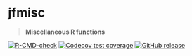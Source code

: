 # jfmisc

> **Miscellaneous R functions**

<!-- badges: start -->
[![R-CMD-check](https://github.com/jasenfinch/jfmisc/workflows/R-CMD-check/badge.svg)](https://github.com/jasenfinch/jfmisc/actions)
[![Codecov test coverage](https://codecov.io/gh/jasenfinch/jfmisc/branch/main/graph/badge.svg)](https://app.codecov.io/gh/jasenfinch/jfmisc?branch=main)
[![GitHub release](https://img.shields.io/github/release/jasenfinch/jfmisc.svg)](https://GitHub.com/jasenfinch/jfmisc/releases/)
<!-- badges: end -->
  
